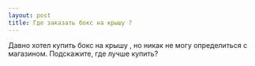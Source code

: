 ```yaml
---
layout: post 
title: Где заказать бокс на крышу ? 
--- 
```

Давно хотел купить бокс на крышу , но никак не могу определиться с магазином. Подскажите, где лучше купить?